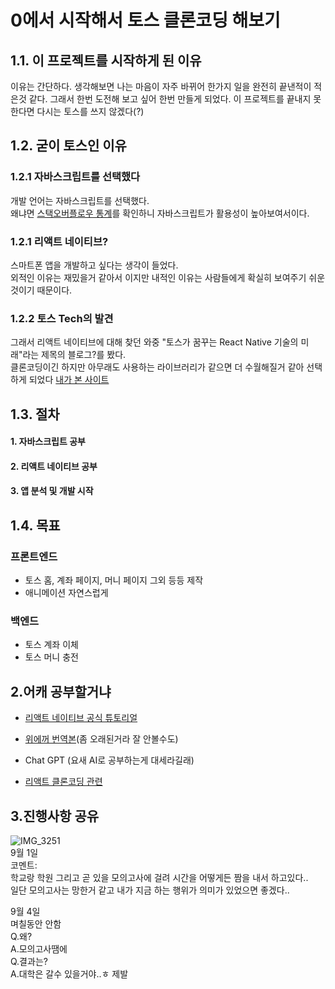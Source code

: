 # 0에서 시작해서 토스 클론코딩 해보기

## 1.1. 이 프로젝트를 시작하게 된 이유
이유는 간단하다.
생각해보면 나는 마음이 자주 바뀌어 한가지 일을 완전히 끝낸적이 적은것 같다.
그래서 한번 도전해 보고 싶어 한번 만들게 되었다.
이 프로젝트를 끝내지 못한다면 다시는 토스를 쓰지 않겠다(?)


## 1.2. 굳이 토스인 이유

### 1.2.1 자바스크립트를 선택했다
개발 언어는 자바스크립트를 선택했다.  
왜냐면 [스택오버플로우 통계](https://survey.stackoverflow.co/2024/)를 확인하니 자바스크립트가 활용성이 높아보여서이다. 

### 1.2.1 리액트 네이티브?
스마트폰 앱을 개발하고 싶다는 생각이 들었다.  
외적인 이유는 재밌을거 같아서 이지만 내적인 이유는 사람들에게 확실히 보여주기 쉬운것이기 때문이다.

### 1.2.2 토스 Tech의 발견
그래서 리액트 네이티브에 대해 찾던 와중 "토스가 꿈꾸는 React Native 기술의 미래"라는 제목의 블로그?를 봤다.  
클론코딩이긴 하지만 아무래도 사용하는 라이브러리가 같으면 더 수월해질거 같아 선택하게 되었다
[내가 본 사이트](https://toss.tech/article/react-native-2024)


## 1.3. 절차
#### 1. 자바스크립트 공부
#### 2. 리액트 네이티브 공부
#### 3. 앱 분석 및 개발 시작


## 1.4. 목표
### 프론트엔드
* 토스 홈, 계좌 페이지, 머니 페이지 그외 등등 제작
* 애니메이션 자연스럽게

### 백엔드
* 토스 계좌 이체
* 토스 머니 충전



## 2.어캐 공부할거냐
* [리액트 네이티브 공식 튜토리얼](https://reactnative.dev/docs/tutorial)  
* [위에꺼 번역본](https://g6ling.gitbooks.io/react-native-tutorial-korean/content/)(좀 오래된거라 잘 안볼수도)  
* Chat GPT (요새 AI로 공부하는게 대세라길래)  

* [리액트 클론코딩 관련](https://devsign.tistory.com/38)


## 3.진행사항 공유
![IMG_3251](https://github.com/user-attachments/assets/a3eb0d3b-1462-4897-aa0b-d7168d928440)  
9월 1일  
코멘트:  
학교랑 학원 그리고 곧 있을 모의고사에 걸려 시간을 어떻게든 짬을 내서 하고있다..  
일단 모의고사는 망한거 같고 내가 지금 하는 행위가 의미가 있었으면 좋겠다..   
  
9월 4일  
며칠동안 안함  
Q.왜?  
A.모의고사땜에  
Q.결과는?  
A.대학은 갈수 있을거야..ㅎ 제발  

